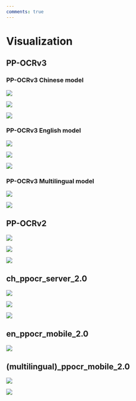 ```yaml
---
comments: true
---
```


# Visualization

## PP-OCRv3

### PP-OCRv3 Chinese model

![](./images/PP-OCRv3/ch/PP-OCRv3-pic001.jpg)

![](./images/PP-OCRv3/ch/PP-OCRv3-pic002.jpg)

![](./images/PP-OCRv3/ch/PP-OCRv3-pic003.jpg)

### PP-OCRv3 English model

![](./images/PP-OCRv3/en/en_1.png)

![](./images/PP-OCRv3/en/en_2.png)

![](./images/PP-OCRv3/en/en_3.png)

### PP-OCRv3 Multilingual model

![](./images/PP-OCRv3/multi_lang/japan_2.jpg)

![](./images/PP-OCRv3/multi_lang/korean_1.jpg)

## PP-OCRv2

![](./images/PP-OCRv2/PP-OCRv2-pic001.jpg)

![](./images/PP-OCRv2/PP-OCRv2-pic002.jpg)

![](./images/PP-OCRv2/PP-OCRv2-pic003.jpg)

## ch_ppocr_server_2.0

![](./images/ch_ppocr_mobile_v2.0/00006737.jpg)

![](./images/ch_ppocr_mobile_v2.0/00009282.jpg)

![](./images/ch_ppocr_mobile_v2.0/00015504.jpg)

## en_ppocr_mobile_2.0

![](./images/ch_ppocr_mobile_v2.0/img_12.jpg)

## (multilingual)_ppocr_mobile_2.0

![](./images/french_0.jpg)

![](./images/korean.jpg)
